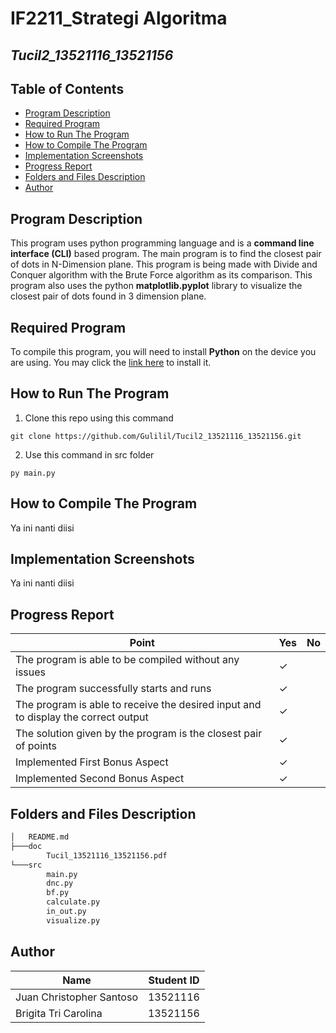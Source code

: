 # IF2211_Strategi Algoritma

## *Tucil2_13521116_13521156*

## **Table of Contents**
* [Program Description](#program-description)
* [Required Program](#required-program)
* [How to Run The Program](#how-to-run-the-program)
* [How to Compile The Program](#how-to-compile-the-program)
* [Implementation Screenshots](#implementation-screenshots)
* [Progress Report](#progress-report)
* [Folders and Files Description](#folders-and-files-description)
* [Author](#author)

## **Program Description**
This program uses python programming language and is a **command line interface (CLI)** based program. The main program is to find the closest pair of dots in N-Dimension plane. This program is being made with Divide and Conquer algorithm with the Brute Force algorithm as its comparison. This program also uses the python **matplotlib.pyplot** library to visualize the closest pair of dots found in 3 dimension plane.   

## **Required Program**
To compile this program, you will need to install **Python** on the device you are using. You may click the [link here](https://www.python.org/downloads/) to install it.

## **How to Run The Program**
1. Clone this repo using this command
```
git clone https://github.com/Gulilil/Tucil2_13521116_13521156.git
```
2. Use this command in src folder
```
py main.py
```

## **How to Compile The Program**
Ya ini nanti diisi

## **Implementation Screenshots**
Ya ini nanti diisi

## **Progress Report**

| Point | Yes | No |
|-----|-----|------|
|The program is able to be compiled without any issues| &check; |    |
|The program successfully starts and runs | &check; |  |
|The program is able to receive the desired input and to display the correct output | &check; |  |
|The solution given by the program is the closest pair of points| &check; |  |
| Implemented First Bonus Aspect| &check; |  |
| Implemented Second Bonus Aspect | &check; |  |


## **Folders and Files Description**
```bash
│   README.md
├───doc
        Tucil_13521116_13521156.pdf
└───src
        main.py
        dnc.py
        bf.py
        calculate.py
        in_out.py
        visualize.py
```

## **Author**
| Name | Student ID |
|-------|------------|
| Juan Christopher Santoso | 13521116|
| Brigita Tri Carolina | 13521156 |



